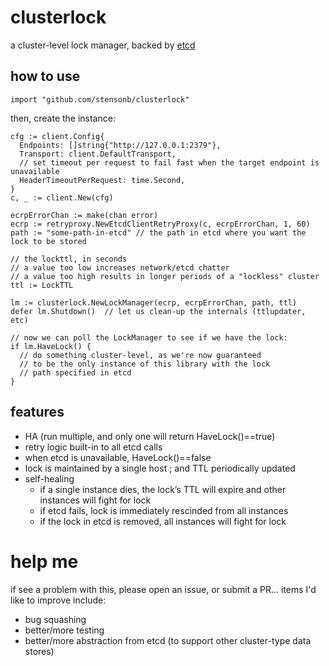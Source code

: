 # clusterlock

a cluster-level lock manager, backed by [etcd](http://etcd.io)

## how to use

```golang
import "github.com/stensonb/clusterlock"
```

then, create the instance:

```golang
cfg := client.Config{
  Endpoints: []string{"http://127.0.0.1:2379"},
  Transport: client.DefaultTransport,
  // set timeout per request to fail fast when the target endpoint is unavailable
  HeaderTimeoutPerRequest: time.Second,
}
c, _ := client.New(cfg)

ecrpErrorChan := make(chan error)
ecrp := retryproxy.NewEtcdClientRetryProxy(c, ecrpErrorChan, 1, 60)
path := "some-path-in-etcd" // the path in etcd where you want the lock to be stored

// the lockttl, in seconds
// a value too low increases network/etcd chatter
// a value too high results in longer periods of a "lockless" cluster
ttl := LockTTL

lm := clusterlock.NewLockManager(ecrp, ecrpErrorChan, path, ttl)
defer lm.Shutdown()  // let us clean-up the internals (ttlupdater, etc)

// now we can poll the LockManager to see if we have the lock:
if lm.HaveLock() {
  // do something cluster-level, as we're now guaranteed
  // to be the only instance of this library with the lock
  // path specified in etcd
}
```

## features
* HA (run multiple, and only one will return HaveLock()==true)
* retry logic built-in to all etcd calls
* when etcd is unavailable, HaveLock()==false
* lock is maintained by a single host ; and TTL periodically updated
* self-healing
  * if a single instance dies, the lock’s TTL will expire and other instances will fight for lock
  * if etcd fails, lock is immediately rescinded from all instances
  * if the lock in etcd is removed, all instances will fight for lock

# help me
if see a problem with this, please open an issue, or submit a PR...
items I'd like to improve include:
* bug squashing
* better/more testing
* better/more abstraction from etcd (to support other cluster-type data stores)
